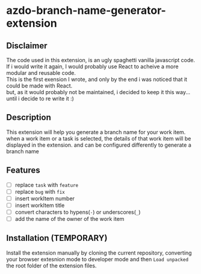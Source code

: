 # azdo-branch-name-generator-extension

## Disclaimer

The code used in this extension, is an ugly spaghetti vanilla javascript code.  
If i would write it again, I would probably use React to acheive a more modular and reusable code.  
This is the first exension I wrote, and only by the end i was noticed that it could be made with React.  
but, as it would probably not be maintained, i decided to keep it this way... until i decide to re write it :)

## Description

This extension will help you generate a branch name for your work item.
when a work item or a task is selected, the details of that work item will be displayed in the extension.
and can be configured differently to generate a branch name

## Features

- [ ] replace `task` with `feature`
- [ ] replace `bug` with `fix`
- [ ] insert workItem number
- [ ] insert workItem title
- [ ] convert characters to hypens(`-`) or underscores(`_`)
- [ ] add the name of the owner of the work item

## Installation (TEMPORARY)

Install the extension manually by cloning the current repository, converting your browser extesnion mode to developer mode
and then `Load unpacked` the root folder of the extension files.

